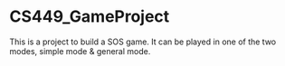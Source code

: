# CS449_GameProject
This is a project to build a SOS game. It can be played in one of the two modes, simple mode &amp; general mode.
